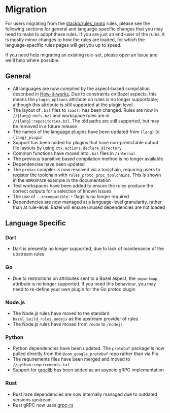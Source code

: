 # Migration

For users migrating from the [stackb/rules_proto](https://github.com/stackb/rules_proto)
rules, please see the following sections for general and language-specific
changes that you may need to make to adopt these rules. If you are just an
end-user of the rules, it is mostly minor changes to how the rules are loaded,
for which the language-specific rules pages will get you up to speed. 

If you need help migrating an existing rule-set, please open an Issue and we'll
help where possible.


## General

- All languages are now compiled by the aspect-based compilation described in
  [How-it-works](/README.md#how-it-works). Due to constraints on Bazel aspects,
  this means the `plugin_options` attribute on rules is no longer supportable;
  although this attribute is still supported at the plugin level
- The layout of `.bzl` files to `load()` has been changed. Rules are now in
  `//{lang}:defs.bzl` and workspace rules are in `//{lang}:repositories.bzl`.
  The old paths are still supported, but may be removed in a future release
- The names of the language plugins have been updated from `{lang}` to
  `{lang}_plugin`
- Support has been added for plugins that have non-predictable output file
  layouts by using `ctx.actions.declare_directory`
- Common functions have moved into `.bzl` files in `/internal`
- The previous transitive based compilation method is no longer available
- Dependencies have been updated
- The `protoc` compiler is now resolved via a toolchain, requiring users to
  register the toolchain with `rules_proto_grpc_toolchains`. This is shown in
  the `WORKSPACE` example in the documentation
- Test workspaces have been added to ensure the rules produce the correct
  outputs for a selection of known issues
- The use of `--incompatible-*` flags is no longer required
- Dependencies are now managed at a language-level granularity, rather than at
  rule-level. Bazel will ensure unused dependencies are not loaded

  
## Language Specific

### Dart

- Dart is presently no longer supported, due to lack of maintenance of the
  upstream rules

### Go

- Due to restrictions on attributes sent to a Bazel aspect, the `importmap`
  attribute is no longer supported. If you need this behaviour, you may need to
  re-define your own plugin for the Go protoc plugin


### Node.js

- The Node.js rules have moved to the standard `bazel_build_rules_nodejs` as
  the upstream provider of rules
- The Node.js rules have moved from `/node` to `/nodejs`


### Python

- Python dependencies have been updated. The `protobuf` package is now pulled
  directly from the `@com_google_protobuf` repo rather than via Pip
- The requirements files have been merged and moved to
  `//python:requirements.txt`
- Support for [grpclib](https://github.com/vmagamedov/grpclib) has been added as
  an asyncio gRPC implementation


### Rust

- Rust raze dependencies are now internally managed due to outdated versions
  upstream
- Rust gRPC now uses [grpc-rs](https://github.com/pingcap/grpc-rs)

